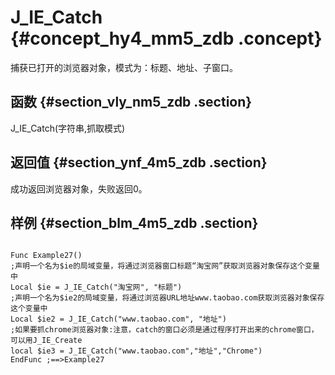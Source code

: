 # J\_IE\_Catch {#concept_hy4_mm5_zdb .concept}

捕获已打开的浏览器对象，模式为：标题、地址、子窗口。

## 函数 {#section_vly_nm5_zdb .section}

J\_IE\_Catch\(字符串,抓取模式\)

## 返回值 {#section_ynf_4m5_zdb .section}

成功返回浏览器对象，失败返回0。

## 样例 {#section_blm_4m5_zdb .section}

```

Func Example27()
;声明一个名为$ie的局域变量，将通过浏览器窗口标题“淘宝网”获取浏览器对象保存这个变量中
Local $ie = J_IE_Catch("淘宝网", "标题")
;声明一个名为$ie2的局域变量，将通过浏览器URL地址www.taobao.com获取浏览器对象保存这个变量中
Local $ie2 = J_IE_Catch("www.taobao.com", "地址")
;如果要抓chrome浏览器对象:注意，catch的窗口必须是通过程序打开出来的chrome窗口，可以用J_IE_Create
local $ie3 = J_IE_Catch("www.taobao.com","地址","Chrome")
EndFunc ;==>Example27
```


